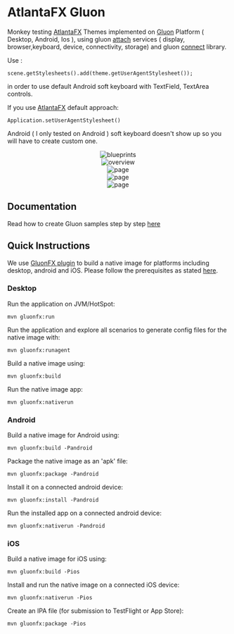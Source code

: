 # AtlantaFX Gluon

Monkey testing [AtlantaFX](https://github.com/mkpaz/atlantafx) Themes implemented on [Gluon](https://gluonhq.com/services) Platform ( Desktop, Android, Ios ), using gluon
[attach](https://gluonhq.com/products/mobile/attach/) services ( display, browser,keyboard, device, connectivity, storage) and gluon 
[connect](https://docs.gluonhq.com/#_file_provider) library.<br>

Use :
```
scene.getStylesheets().add(theme.getUserAgentStylesheet());
```
in order to use default Android soft keyboard with TextField, TextArea controls.

If you use [AtlantaFX](https://github.com/mkpaz/atlantafx) default approach:
```
Application.setUserAgentStylesheet()
```
Android ( I only tested on Android ) soft keyboard doesn't show up so you will have to create custom one.

<p align="center">
<img src="https://raw.githubusercontent.com/CommonGrounds/AtlantaFX_Gluon/master/.screenshots/base.png" alt="blueprints"/><br/>
<img src="https://raw.githubusercontent.com/CommonGrounds/AtlantaFX_Gluon/master/.screenshots/card.png" alt="overview"/><br/>
<img src="https://raw.githubusercontent.com/CommonGrounds/AtlantaFX_Gluon/master/.screenshots/chart.png" alt="page"/><br/>
<img src="https://raw.githubusercontent.com/CommonGrounds/AtlantaFX_Gluon/master/.screenshots/left.png" alt="page"/><br/>
<img src="https://raw.githubusercontent.com/CommonGrounds/AtlantaFX_Gluon/master/.screenshots/notification.png" alt="page"/><br/>
</p>

## Documentation

Read how to create Gluon samples step by step [here](https://docs.gluonhq.com/)

## Quick Instructions

We use [GluonFX plugin](https://docs.gluonhq.com/) to build a native image for platforms including desktop, android and iOS.
Please follow the prerequisites as stated [here](https://docs.gluonhq.com/#_requirements).

### Desktop

Run the application on JVM/HotSpot:

    mvn gluonfx:run

Run the application and explore all scenarios to generate config files for the native image with:

    mvn gluonfx:runagent

Build a native image using:

    mvn gluonfx:build

Run the native image app:

    mvn gluonfx:nativerun

### Android

Build a native image for Android using:

    mvn gluonfx:build -Pandroid

Package the native image as an 'apk' file:

    mvn gluonfx:package -Pandroid

Install it on a connected android device:

    mvn gluonfx:install -Pandroid

Run the installed app on a connected android device:

    mvn gluonfx:nativerun -Pandroid

### iOS

Build a native image for iOS using:

    mvn gluonfx:build -Pios

Install and run the native image on a connected iOS device:

    mvn gluonfx:nativerun -Pios

Create an IPA file (for submission to TestFlight or App Store):

    mvn gluonfx:package -Pios